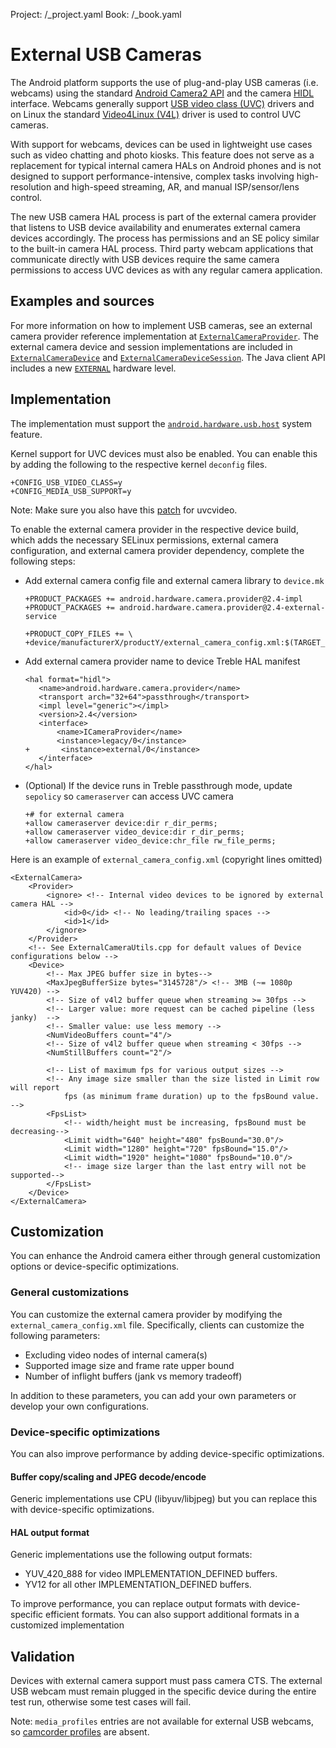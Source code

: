 Project: /_project.yaml
Book: /_book.yaml

<!--
  Copyright 2018 The Android Open Source Project

  Licensed under the Apache License, Version 2.0 (the "License");
  you may not use this file except in compliance with the License.
  You may obtain a copy of the License at

      http://www.apache.org/licenses/LICENSE-2.0

  Unless required by applicable law or agreed to in writing, software
  distributed under the License is distributed on an "AS IS" BASIS,
  WITHOUT WARRANTIES OR CONDITIONS OF ANY KIND, either express or implied.
  See the License for the specific language governing permissions and
  limitations under the License.
-->

# External USB Cameras

The Android platform supports the use of plug-and-play USB cameras (i.e.
webcams) using the standard
[Android Camera2 API](https://developer.android.com/reference/android/hardware/camera2/package-summary.html)
and the camera
[HIDL](/reference/hidl/android/hardware/camera/provider/2.4/ICameraProvider)
interface. Webcams generally support
[USB video class (UVC)](https://en.wikipedia.org/wiki/USB_video_device_class)
drivers and on Linux the standard
[Video4Linux (V4L)](https://en.wikipedia.org/wiki/Video4Linux)
driver is used to control UVC cameras.

With support for webcams, devices can be used in lightweight use cases such as
video chatting and photo kiosks. This feature does not serve as a replacement
for typical internal camera HALs on Android phones and is not designed to
support performance-intensive, complex tasks involving high-resolution and
high-speed streaming, AR, and manual ISP/sensor/lens control.

The new USB camera HAL process is part of the external camera provider that
listens to USB device availability and enumerates external camera devices
accordingly. The process has permissions and an SE policy similar to the
built-in camera HAL process. Third party webcam applications that communicate
directly with USB devices require the same camera permissions to access UVC
devices as with any regular camera application.

## Examples and sources

For more information on how to implement USB cameras, see an external camera
provider reference implementation at
[`ExternalCameraProvider`](https://android.googlesource.com/platform/hardware/interfaces/+/master/camera/provider/2.4/default/CameraProvider.cpp).
The external camera device and session implementations are included in
[`ExternalCameraDevice`](https://android.googlesource.com/platform/hardware/interfaces/+/master/camera/device/3.4/default/ExternalCameraDevice.cpp)
and
[`ExternalCameraDeviceSession`](https://android.googlesource.com/platform/hardware/interfaces/+/master/camera/device/3.4/default/ExternalCameraDeviceSession.cpp).
The Java client API includes a new
[`EXTERNAL`](https://developer.android.com/reference/android/hardware/camera2/CameraMetadata?authuser=3#INFO_SUPPORTED_HARDWARE_LEVEL_EXTERNAL)
hardware level.

## Implementation

The implementation must support the
[`android.hardware.usb.host`](https://developer.android.com/guide/topics/connectivity/usb/host)
system feature.

Kernel support for UVC devices must also be enabled. You can enable this by
adding the following to the respective kernel `deconfig` files.

```
+CONFIG_USB_VIDEO_CLASS=y
+CONFIG_MEDIA_USB_SUPPORT=y
```

Note: Make sure you also have this
[patch](https://patchwork.kernel.org/patch/6874491/) for uvcvideo.

To enable the external camera provider in the respective device build, which
adds the necessary SELinux permissions, external camera configuration, and
external camera provider dependency, complete the following steps:

+   Add external camera config file and external camera library to `device.mk`

    ```
    +PRODUCT_PACKAGES += android.hardware.camera.provider@2.4-impl
    +PRODUCT_PACKAGES += android.hardware.camera.provider@2.4-external-service

    +PRODUCT_COPY_FILES += \
    +device/manufacturerX/productY/external_camera_config.xml:$(TARGET_COPY_OUT_VENDOR)/etc/external_camera_config.xml
    ```

+   Add external camera provider name to device Treble HAL manifest

    ```
    <hal format="hidl">
       <name>android.hardware.camera.provider</name>
       <transport arch="32+64">passthrough</transport>
       <impl level="generic"></impl>
       <version>2.4</version>
       <interface>
           <name>ICameraProvider</name>
           <instance>legacy/0</instance>
    +       <instance>external/0</instance>
       </interface>
    </hal>
    ```

+   (Optional) If the device runs in Treble passthrough mode, update `sepolicy`
    so `cameraserver` can access UVC camera

    ```
    +# for external camera
    +allow cameraserver device:dir r_dir_perms;
    +allow cameraserver video_device:dir r_dir_perms;
    +allow cameraserver video_device:chr_file rw_file_perms;
    ```

Here is an example of `external_camera_config.xml` (copyright lines omitted)

```
<ExternalCamera>
    <Provider>
        <ignore> <!-- Internal video devices to be ignored by external camera HAL -->
            <id>0</id> <!-- No leading/trailing spaces -->
            <id>1</id>
        </ignore>
    </Provider>
    <!-- See ExternalCameraUtils.cpp for default values of Device configurations below -->
    <Device>
        <!-- Max JPEG buffer size in bytes-->
        <MaxJpegBufferSize bytes="3145728"/> <!-- 3MB (~= 1080p YUV420) -->
        <!-- Size of v4l2 buffer queue when streaming >= 30fps -->
        <!-- Larger value: more request can be cached pipeline (less janky)  -->
        <!-- Smaller value: use less memory -->
        <NumVideoBuffers count="4"/>
        <!-- Size of v4l2 buffer queue when streaming < 30fps -->
        <NumStillBuffers count="2"/>

        <!-- List of maximum fps for various output sizes -->
        <!-- Any image size smaller than the size listed in Limit row will report
            fps (as minimum frame duration) up to the fpsBound value. -->
        <FpsList>
            <!-- width/height must be increasing, fpsBound must be decreasing-->
            <Limit width="640" height="480" fpsBound="30.0"/>
            <Limit width="1280" height="720" fpsBound="15.0"/>
            <Limit width="1920" height="1080" fpsBound="10.0"/>
            <!-- image size larger than the last entry will not be supported-->
        </FpsList>
    </Device>
</ExternalCamera>
```

## Customization

You can enhance the Android camera either through general customization options
or device-specific optimizations.

### General customizations

You can customize the external camera provider by modifying the
`external_camera_config.xml` file. Specifically, clients can customize the
following parameters:

+   Excluding video nodes of internal camera(s)
+   Supported image size and frame rate upper bound
+   Number of inflight buffers (jank vs memory tradeoff)

In addition to these parameters, you can add your own parameters or develop your
own configurations.

### Device-specific optimizations

You can also improve performance by adding device-specific optimizations.

#### Buffer copy/scaling and JPEG decode/encode

Generic implementations use CPU (libyuv/libjpeg) but you can replace this with
device-specific optimizations.

#### HAL output format

Generic implementations use the following output formats:

+   YUV_420_888 for video IMPLEMENTATION_DEFINED buffers.
+   YV12 for all other IMPLEMENTATION_DEFINED buffers.

To improve performance, you can replace output formats with device-specific
efficient formats. You can also support additional formats in a customized
implementation

## Validation

Devices with external camera support must pass camera CTS. The external USB
webcam must remain plugged in the specific device during the entire test run,
otherwise some test cases will fail.

Note: `media_profiles` entries are not available for external USB webcams, so
[camcorder profiles](https://developer.android.com/reference/android/media/CamcorderProfile)
are absent.
